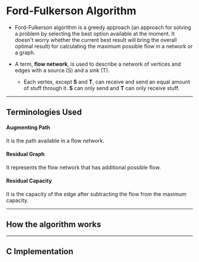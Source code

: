 # Ford-Fulkerson Algorithm

- Ford-Fulkerson algorithm is a greedy approach (an approach for solving a problem by selecting the best option available at the moment. It doesn't worry whether the current best result will bring the overall optimal result) for calculating the maximum possible flow in a network or a graph.

- A term, **flow network**, is used to describe a network of vertices and edges with a source (S) and a sink (T). 
  - Each vertex, except **S** and **T**, can receive and send an equal amount of stuff through it. **S** can only send and **T** can only receive stuff.

---

## Terminologies Used

#### Augmenting Path

It is the path available in a flow network.

#### Residual Graph

It represents the flow network that has additional possible flow.

#### Residual Capacity

It is the capacity of the edge after subtracting the flow from the maximum capacity.

---

## How the algorithm works



---

## C Implementation